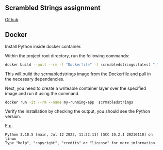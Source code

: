## Scrambled Strings assignment

[Github](https://github.com/csandreas1/scrmabled-strings)



## Docker

Install Python inside docker container.

Within the project root directory, run the following commands:
```sh
docker build --pull --rm -f "Dockerfile" -t scrmabledstrings:latest "."
```

This will build the scrmabledstrings image from the Dockerfile and pull in the necessary dependencies.


Next, you need to create a writeable container layer over the specified image and run it using the command.

```sh
docker run -it --rm --name my-running-app  scrmabledstrings
```


Verify the installation by checking the output, you should see the Python version.

E.g.
```
Python 3.10.5 (main, Jul 12 2022, 11:32:11) [GCC 10.2.1 20210110] on linux
Type "help", "copyright", "credits" or "license" for more information.
```
